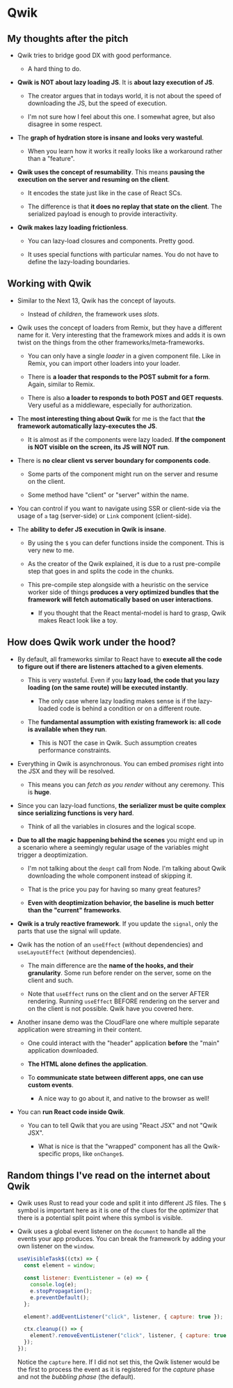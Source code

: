 # Qwik

## My thoughts after the pitch

- Qwik tries to bridge good DX with good performance.

  - A hard thing to do.

- **Qwik is NOT about lazy loading JS**. It is **about lazy execution of JS**.

  - The creator argues that in todays world, it is not about the speed of downloading the JS, but the speed of execution.

  - I'm not sure how I feel about this one. I somewhat agree, but also disagree in some respect.

- The **graph of hydration store is insane and looks very wasteful**.

  - When you learn how it works it really looks like a workaround rather than a "feature".

- **Qwik uses the concept of resumability**. This means **pausing the execution on the server and resuming on the client**.

  - It encodes the state just like in the case of React SCs.

  - The difference is that **it does no replay that state on the client**. The serialized payload is enough to provide interactivity.

- **Qwik makes lazy loading frictionless**.

  - You can lazy-load closures and components. Pretty good.

  - It uses special functions with particular names. You do not have to define the lazy-loading boundaries.

## Working with Qwik

- Similar to the Next 13, Qwik has the concept of layouts.

  - Instead of _children_, the framework uses _slots_.

- Qwik uses the concept of loaders from Remix, but they have a different name for it. Very interesting that the framework mixes and adds it is own twist on the things from the other frameworks/meta-frameworks.

  - You can only have a single _loader_ in a given component file. Like in Remix, you can import other loaders into your loader.

  - There is **a loader that responds to the POST submit for a form**. Again, similar to Remix.

  - There is also **a loader to responds to both POST and GET requests**. Very useful as a middleware, especially for authorization.

- The **most interesting thing about Qwik** for me is the fact that **the framework automatically lazy-executes the JS**.

  - It is almost as if the components were lazy loaded. **If the component is NOT visible on the screen, its JS will NOT run**.

- There is **no clear client vs server boundary for components code**.

  - Some parts of the component might run on the server and resume on the client.

  - Some method have "client" or "server" within the name.

- You can control if you want to navigate using SSR or client-side via the usage of `a` tag (server-side) or `Link` component (client-side).

- The **ability to defer JS execution in Qwik is insane**.

  - By using the `$` you can defer functions inside the component. This is very new to me.

  - As the creator of the Qwik explained, it is due to a rust pre-compile step that goes in and splits the code in the chunks.

  - This pre-compile step alongside with a heuristic on the service worker side of things **produces a very optimized bundles that the framework will fetch automatically based on user interactions**.

    - If you thought that the React mental-model is hard to grasp, Qwik makes React look like a toy.

## How does Qwik work under the hood?

- By default, all frameworks similar to React have to **execute all the code to figure out if there are listeners attached to a given elements**.

  - This is very wasteful. Even if you **lazy load, the code that you lazy loading (on the same route) will be executed instantly**.

    - The only case where lazy loading makes sense is if the lazy-loaded code is behind a condition or on a different route.

  - The **fundamental assumption with existing framework is: all code is available when they run**.

    - This is NOT the case in Qwik. Such assumption creates performance constraints.

- Everything in Qwik is asynchronous. You can embed _promises_ right into the JSX and they will be resolved.

  - This means you can _fetch as you render_ without any ceremony. This is **huge**.

- Since you can lazy-load functions, **the serializer must be quite complex since serializing functions is very hard**.

  - Think of all the variables in closures and the logical scope.

- **Due to all the magic happening behind the scenes** you might end up in a scenario where a seemingly regular usage of the variables might trigger a deoptimization.

  - I'm not talking about the `deopt` call from Node. I'm talking about Qwik downloading the whole component instead of skipping it.

  - That is the price you pay for having so many great features?

  - **Even with deoptimization behavior, the baseline is much better than the "current" frameworks**.

- **Qwik is a truly reactive framework**. If you update the `signal`, only the parts that use the signal will update.

- Qwik has the notion of an `useEffect` (without dependencies) and `useLayoutEffect` (without dependencies).

  - The main difference are the **name of the hooks, and their granularity**. Some run before render on the server, some on the client and such.

  - Note that `useEffect` runs on the client and on the server AFTER rendering. Running `useEffect` BEFORE rendering on the server and on the client is not possible. Qwik have you covered here.

- Another insane demo was the CloudFlare one where multiple separate application were streaming in their content.

  - One could interact with the "header" application **before** the "main" application downloaded.

  - **The HTML alone defines the application**.

  - To **communicate state between different apps, one can use custom events**.

    - A nice way to go about it, and native to the browser as well!

- You can **run React code inside Qwik**.

  - You can to tell Qwik that you are using "React JSX" and not "Qwik JSX".

    - What is nice is that the "wrapped" component has all the Qwik-specific props, like `onChange$`.

## Random things I've read on the internet about Qwik

- Qwik uses Rust to read your code and split it into different JS files. The `$` symbol is important here as it is one of the clues for the _optimizer_ that there is a potential split point where this symbol is visible.

- Qwik uses a global event listener on the `document` to handle all the events your app produces. You can break the framework by adding your own listener on the `window`.

  ```js
  useVisibleTask$((ctx) => {
    const element = window;

    const listener: EventListener = (e) => {
      console.log(e);
      e.stopPropagation();
      e.preventDefault();
    };

    element?.addEventListener("click", listener, { capture: true });

    ctx.cleanup(() => {
      element?.removeEventListener("click", listener, { capture: true });
    });
  });
  ```

  Notice the `capture` here. If I did not set this, the Qwik listener would be the first to process the event as it is registered for the _capture_ phase and not the _bubbling phase_ (the default).
